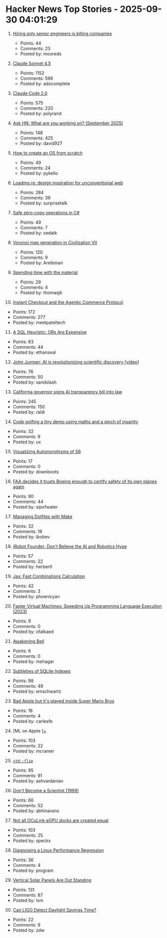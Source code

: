 # Hacker News Top Stories - 2025-09-30 04:01:29

1. [Hiring only senior engineers is killing companies](https://workweave.dev/blog/hiring-only-senior-engineers-is-killing-companies)
   - Points: 44
   - Comments: 23
   - Posted by: mooreds

2. [Claude Sonnet 4.5](https://www.anthropic.com/news/claude-sonnet-4-5)
   - Points: 1152
   - Comments: 596
   - Posted by: adocomplete

3. [Claude Code 2.0](https://www.npmjs.com/package/@anthropic-ai/claude-code)
   - Points: 575
   - Comments: 220
   - Posted by: polyrand

4. [Ask HN: What are you working on? (September 2025)](undefined)
   - Points: 148
   - Comments: 425
   - Posted by: david927

5. [How to create an OS from scratch](https://github.com/cfenollosa/os-tutorial)
   - Points: 49
   - Comments: 24
   - Posted by: pykello

6. [Loadmo.re: design inspiration for unconventional web](https://loadmo.re)
   - Points: 284
   - Comments: 39
   - Posted by: surprisetalk

7. [Safe zero-copy operations in C#](https://ssg.dev/safe-zero-copy-operations-in-c/)
   - Points: 49
   - Comments: 7
   - Posted by: sedatk

8. [Voronoi map generation in Civilization VII](https://civilization.2k.com/civ-vii/from-the-devs/map-generation/)
   - Points: 120
   - Comments: 9
   - Posted by: Areibman

9. [Spending time with the material](https://www.robinsloan.com/lab/actually-readable/)
   - Points: 29
   - Comments: 4
   - Posted by: thomasjb

10. [Instant Checkout and the Agentic Commerce Protocol](https://openai.com/index/buy-it-in-chatgpt/)
   - Points: 172
   - Comments: 277
   - Posted by: meetpateltech

11. [A SQL Heuristic: ORs Are Expensive](https://ethanseal.com/articles/ors-are-expensive)
   - Points: 83
   - Comments: 44
   - Posted by: ethanseal

12. [John Jumper: AI is revolutionizing scientific discovery [video]](https://www.youtube.com/watch?v=2Yguz5U-Nic)
   - Points: 76
   - Comments: 50
   - Posted by: sandslash

13. [California governor signs AI transparency bill into law](https://www.gov.ca.gov/2025/09/29/governor-newsom-signs-sb-53-advancing-californias-world-leading-artificial-intelligence-industry/)
   - Points: 245
   - Comments: 150
   - Posted by: raldi

14. [Code golfing a tiny demo using maths and a pinch of insanity](https://blog.pkh.me/p/45-code-golfing-a-tiny-demo-using-maths-and-a-pinch-of-insanity.html)
   - Points: 32
   - Comments: 9
   - Posted by: ux

15. [Visualizing Automorphisms of S6](https://travisdoesmath.github.io/s6/)
   - Points: 17
   - Comments: 0
   - Posted by: downboots

16. [FAA decides it trusts Boeing enough to certify safety of its own planes again](https://www.theregister.com/2025/09/29/faa_decides_it_trusts_boeing/)
   - Points: 90
   - Comments: 44
   - Posted by: sipofwater

17. [Managing Dotfiles with Make](https://www.matheusmoreira.com/articles/managing-dotfiles-with-make)
   - Points: 32
   - Comments: 18
   - Posted by: ibobev

18. [iRobot Founder: Don't Believe the AI and Robotics Hype](https://crazystupidtech.com/2025/09/29/irobot-founder-dont-believe-the-ai-robotics-hype/)
   - Points: 57
   - Comments: 22
   - Posted by: herbertl

19. [Jax: Fast Combinations Calculation](https://github.com/phoenicyan/combinadics)
   - Points: 42
   - Comments: 3
   - Posted by: phoenicyan

20. [Faster Virtual Machines: Speeding Up Programming Language Execution (2023)](https://mort.coffee/home/fast-interpreters/)
   - Points: 9
   - Comments: 0
   - Posted by: ofalkaed

21. [Awakening Bell](https://awakeningbell.org/)
   - Points: 6
   - Comments: 0
   - Posted by: mehagar

22. [Subtleties of SQLite Indexes](https://emschwartz.me/subtleties-of-sqlite-indexes/)
   - Points: 98
   - Comments: 49
   - Posted by: emschwartz

23. [Bad Apple but it's played inside Super Mario Bros](https://tasvideos.org/8991S)
   - Points: 18
   - Comments: 4
   - Posted by: carlesfe

24. [ML on Apple ][+](https://mdcramer.github.io/apple-2-blog/k-means/)
   - Points: 103
   - Comments: 22
   - Posted by: mcramer

25. [`std::flip`](https://morwenn.github.io//c++/2025/09/25/TSB004-std-flip.html)
   - Points: 95
   - Comments: 91
   - Posted by: ashvardanian

26. [Don't Become a Scientist (1999)](https://yangxiao.cs.ua.edu/Don%27t%20Become%20a%20Scientist!.htm)
   - Points: 66
   - Comments: 52
   - Posted by: abhinavsns

27. [Not all OCuLink eGPU docks are created equal](https://www.jeffgeerling.com/blog/2025/not-all-oculink-egpu-docks-are-created-equal)
   - Points: 103
   - Comments: 25
   - Posted by: speckx

28. [Diagnosing a Linux Performance Regression](https://automattic.com/2024/03/14/systems-report-linux-performance-regression/)
   - Points: 36
   - Comments: 4
   - Posted by: program

29. [Vertical Solar Panels Are Out Standing](https://hackaday.com/2025/09/25/vertical-solar-panels-are-out-standing/)
   - Points: 131
   - Comments: 87
   - Posted by: lxm

30. [Can LIGO Detect Daylight Savings Time?](https://arxiv.org/abs/2509.11849)
   - Points: 22
   - Comments: 9
   - Posted by: zdw

